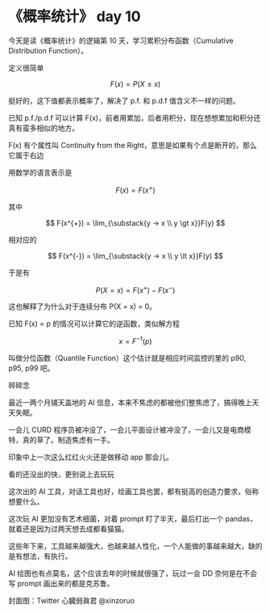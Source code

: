 # 《概率统计》 day 10

今天是读《概率统计》的逻辑第 10 天，学习累积分布函数（Cumulative Distribution Function）。

定义很简单

$$
F(x) = P(X \le x)
$$

挺好的，这下值都表示概率了，解决了 p.f. 和 p.d.f 值含义不一样的问题。

已知 p.f./p.d.f 可以计算 F(x)，前者用累加，后者用积分，现在想想累加和积分还真有蛮多相似的地方。

F(x) 有个属性叫 Continuity from the Right，意思是如果有个点是断开的，那么它属于右边

用数学的语言表示是

$$
F(x) = F(x^{+})
$$

其中

$$
F(x^{+}) = \lim_{\substack{y -> x \\ y \gt x}}F(y)
$$

相对应的

$$
F(x^{-}) = \lim_{\substack{y -> x \\ y \lt x}}F(y)
$$

于是有

$$
P(X = x) = F(x^{+}) - F(x^{-})
$$

这也解释了为什么对于连续分布 P(X = x) = 0。

已知 F(x) = p 的情况可以计算它的逆函数，类似解方程

$$
x = F^{-1}(p)
$$

叫做分位函数（Quantile Function）这个估计就是相应时间监控的里的 p90, p95, p99 吧。


碎碎念

最近一两个月铺天盖地的 AI 信息，本来不焦虑的都被他们整焦虑了，搞得晚上天天失眠。

一会儿 CURD 程序员被冲没了，一会儿平面设计被冲没了，一会儿又是电商模特，真的草了。制造焦虑有一手。

印象中上一次这么红红火火还是做移动 app 那会儿。

看的还没出的快，更别说上去玩玩

这次出的 AI 工具，对话工具也好，绘画工具也罢，都有挺高的创造力要求，俗称想要什么。



这次玩 AI 更加没有艺术细菌，对着 prompt 盯了半天，最后打出一个 pandas，就着还是因为过两天想去成都看猫猫。

这些年下来，工具越来越强大，也越来越人性化，一个人能做的事越来越大，缺的是有想法，有执行。

AI 绘图也有点莫名，这个应该去年的时候就很强了，玩过一会 DD 奈何是在不会写 prompt 画出来的都是克苏鲁。



封面图：Twitter 心臓弱眞君 @xinzoruo